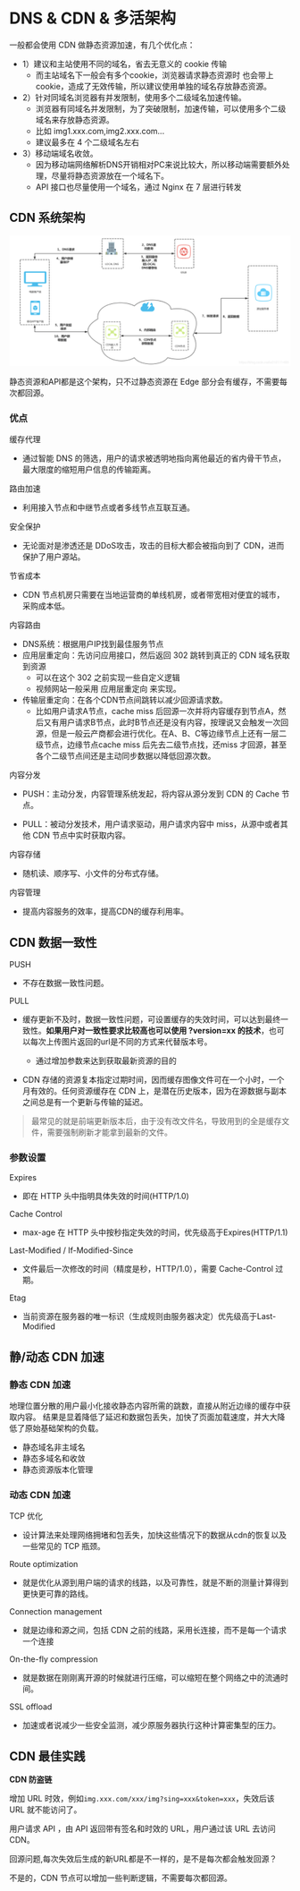 # DNS & CDN & 多活架构



一般都会使用 CDN 做静态资源加速，有几个优化点：

* 1）建议和主站使用不同的域名，省去无意义的 cookie 传输
  * 而主站域名下一般会有多个cookie，浏览器请求静态资源时 也会带上 cookie，造成了无效传输，所以建议使用单独的域名存放静态资源。
* 2）针对同域名浏览器有并发限制，使用多个二级域名加速传输。
  * 浏览器有同域名并发限制，为了突破限制，加速传输，可以使用多个二级域名来存放静态资源。
  * 比如 img1.xxx.com,img2.xxx.com...
  * 建议最多在 4 个二级域名左右
* 3）移动端域名收敛。
  * 因为移动端网络解析DNS开销相对PC来说比较大，所以移动端需要额外处理，尽量将静态资源放在一个域名下。
  * API 接口也尽量使用一个域名，通过 Nginx 在 7 层进行转发



## CDN 系统架构

![](assets/11/CDN系统架构.png)



静态资源和API都是这个架构，只不过静态资源在 Edge 部分会有缓存，不需要每次都回源。



### 优点



缓存代理

* 通过智能 DNS 的筛选，用户的请求被透明地指向离他最近的省内骨干节点，最大限度的缩短用户信息的传输距离。

路由加速

* 利用接入节点和中继节点或者多线节点互联互通。

安全保护

* 无论面对是渗透还是 DDoS攻击，攻击的目标大都会被指向到了 CDN，进而保护了用户源站。

节省成本

* CDN 节点机房只需要在当地运营商的单线机房，或者带宽相对便宜的城市，采购成本低。

内容路由

* DNS系统：根据用户IP找到最佳服务节点
* 应用层重定向：先访问应用接口，然后返回 302 跳转到真正的 CDN 域名获取到资源
  * 可以在这个 302 之前实现一些自定义逻辑
  * 视频网站一般采用 应用层重定向 来实现。
* 传输层重定向：在各个CDN节点间跳转以减少回源请求数。
  * 比如用户请求A节点，cache miss 后回源一次并将内容缓存到节点A，然后又有用户请求B节点，此时B节点还是没有内容，按理说又会触发一次回源，但是一般云产商都会进行优化。在A、B、C等边缘节点上还有一层二级节点，边缘节点cache miss 后先去二级节点找，还miss 才回源，甚至各个二级节点间还是主动同步数据以降低回源次数。

内容分发

* PUSH：主动分发，内容管理系统发起，将内容从源分发到 CDN 的 Cache 节点。

* PULL：被动分发技术，用户请求驱动，用户请求内容中 miss，从源中或者其他 CDN 节点中实时获取内容。

内容存储

* 随机读、顺序写、小文件的分布式存储。

内容管理

* 提高内容服务的效率，提高CDN的缓存利用率。





## CDN 数据一致性

PUSH

* 不存在数据一致性问题。

PULL

* 缓存更新不及时，数据一致性问题，可设置缓存的失效时间，可以达到最终一致性。**如果用户对一致性要求比较高也可以使用 ?version=xx 的技术**，也可以每次上传图片返回的url是不同的方式来代替版本号。
  * 通过增加参数来达到获取最新资源的目的

* CDN 存储的资源复本指定过期时间，因而缓存图像文件可在一个小时，一个月有效的。任何资源缓存在 CDN 上，是潜在历史版本，因为在源数据与副本之间总是有一个更新与传输的延迟。



> 最常见的就是前端更新版本后，由于没有改文件名，导致用到的全是缓存文件，需要强制刷新才能拿到最新的文件。



### 参数设置

Expires

* 即在 HTTP 头中指明具体失效的时间(HTTP/1.0)

Cache Control

* max-age 在 HTTP 头中按秒指定失效的时间，优先级高于Expires(HTTP/1.1)

Last-Modified / If-Modified-Since

* 文件最后一次修改的时间（精度是秒，HTTP/1.0），需要 Cache-Control 过期。

Etag

* 当前资源在服务器的唯一标识（生成规则由服务器决定）优先级高于Last-Modified





## 静/动态 CDN 加速



### 静态 CDN 加速

地理位置分散的用户最小化接收静态内容所需的跳数，直接从附近边缘的缓存中获取内容。 结果是显着降低了延迟和数据包丢失，加快了页面加载速度，并大大降低了原始基础架构的负载。

* 静态域名非主域名
* 静态多域名和收敛
* 静态资源版本化管理



### 动态 CDN 加速



TCP 优化

* 设计算法来处理网络拥堵和包丢失，加快这些情况下的数据从cdn的恢复以及一些常见的 TCP 瓶颈。

Route optimization

* 就是优化从源到用户端的请求的线路，以及可靠性，就是不断的测量计算得到更快更可靠的路线。

Connection management

* 就是边缘和源之间，包括 CDN 之前的线路，采用长连接，而不是每一个请求一个连接

On-the-fly compression

* 就是数据在刚刚离开源的时候就进行压缩，可以缩短在整个网络之中的流通时间。

SSL offload

* 加速或者说减少一些安全监测，减少原服务器执行这种计算密集型的压力。



## CDN 最佳实践



**CDN 防盗链**

增加 URL 时效，例如`img.xxx.com/xxx/img?sing=xxx&token=xxx`，失效后该 URL 就不能访问了。

用户请求 API ，由 API 返回带有签名和时效的 URL，用户通过该 URL 去访问 CDN。



回源问题,每次失效后生成的新URL都是不一样的，是不是每次都会触发回源？

不是的，CDN 节点可以增加一些判断逻辑，不需要每次都回源。

